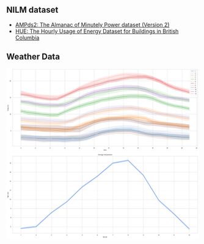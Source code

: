 ## NILM dataset

- [AMPds2: The Almanac of Minutely Power dataset (Version 2)](https://dataverse.harvard.edu/dataset.xhtml?persistentId=doi:10.7910/DVN/FIE0S4)
- [HUE: The Hourly Usage of Energy Dataset for Buildings in British Columbia](https://dataverse.harvard.edu/dataset.xhtml?persistentId=doi:10.7910/DVN/N3HGRN)

## Weather Data

![](./imgs/hourly_temperature.png)
![](./imgs/seasonal_temperature.png)
